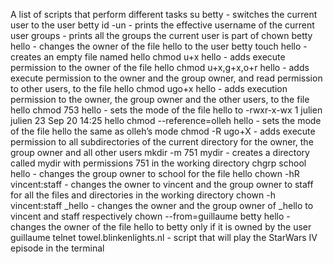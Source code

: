 A list of scripts that perform different tasks 
su betty - switches the current user to the user betty
id -un - prints the effective username of the current user
groups - prints all the groups the current user is part of
chown betty hello - changes the owner of the file hello to the user betty
touch hello - creates an empty file named hello
chmod u+x hello - adds execute permission to the owner of the file hello
chmod u+x,g+x,o+r hello - adds execute permission to the owner and the group owner, and read permission to other users, to the file hello
chmod ugo+x hello - adds execution permission to the owner, the group owner and the other users, to the file hello
chmod 753 hello - sets the mode of the file hello to -rwxr-x-wx 1 julien julien 23 Sep 20 14:25 hello
chmod --reference=olleh hello - sets the mode of the file hello the same as olleh’s mode
chmod -R ugo+X - adds execute permission to all subdirectories of the current directory for the owner, the group owner and all other users
mkdir -m 751 mydir - creates a directory called mydir with permissions 751 in the working directory
chgrp school hello - changes the group owner to school for the file hello
chown -hR vincent:staff - changes the owner to vincent and the group owner to staff for all the files and directories in the working directory
chown -h vincent:staff _hello - changes the owner and the group owner of _hello to vincent and staff respectively
chown --from=guillaume betty hello - changes the owner of the file hello to betty only if it is owned by the user guillaume
telnet towel.blinkenlights.nl -  script that will play the StarWars IV episode in the terminal


